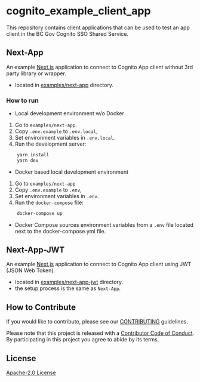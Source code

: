 # cognito_example_client_app

This repository contains client applications that can be used to test an app client in the BC Gov Cognito SSO Shared Service.

## Next-App

An example [Next.js](https://nextjs.org/) application to connect to Cognito App client without 3rd party library or wrapper.

- located in [examples/next-app](examples/next-app) directory.

### How to run

- Local development environment w/o Docker

1. Go to `examples/next-app`.
1. Copy `.env.example` to `.env.local`,
1. Set environment variables in `.env.local`.
1. Run the development server:

```sh
    yarn install
    yarn dev
```

- Docker based local development environment

1. Go to `examples/next-app`
1. Copy `.env.example` to `.env`,
1. Set environment variables in `.env`.
1. Run the `docker-compose` file:

```sh
    docker-compose up
```

- Docker Compose sources environment variables from a `.env` file located next to the docker-compose.yml file.

## Next-App-JWT

An example [Next.js](https://nextjs.org/) application to connect to Cognito App client using JWT (JSON Web Token).

- located in [examples/next-app-jwt](examples/next-app) directory.
- the setup process is the same as `Next-App`.

## How to Contribute

If you would like to contribute, please see our [CONTRIBUTING](./CONTRIBUTING.md) guidelines.

Please note that this project is released with a [Contributor Code of Conduct](./CODE_OF_CONDUCT.md).
By participating in this project you agree to abide by its terms.

## License

[Apache-2.0 License](LICENSE)
